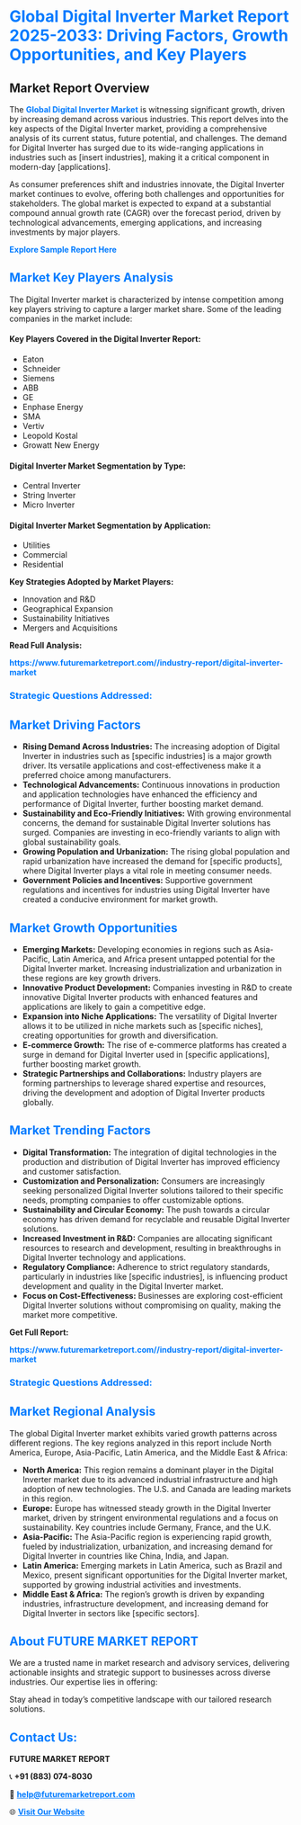 <h1 style="color: #007BFF;">Global Digital Inverter Market Report 2025-2033: Driving Factors, Growth Opportunities, and Key Players</h1>

<section id="overview">
<h2>Market Report Overview</h2>
<p>The <a href="https://www.futuremarketreport.com//industry-report/digital-inverter-market" style="color: #007BFF; text-decoration: none;"><strong>Global Digital Inverter Market</strong></a> is witnessing significant growth, driven by increasing demand across various industries. This report delves into the key aspects of the Digital Inverter market, providing a comprehensive analysis of its current status, future potential, and challenges. The demand for Digital Inverter has surged due to its wide-ranging applications in industries such as [insert industries], making it a critical component in modern-day [applications].</p>
<p>As consumer preferences shift and industries innovate, the Digital Inverter market continues to evolve, offering both challenges and opportunities for stakeholders. The global market is expected to expand at a substantial compound annual growth rate (CAGR) over the forecast period, driven by technological advancements, emerging applications, and increasing investments by major players.</p>
</section>

<section id="overview">
<p><a href="https://www.futuremarketreport.com//request-sample/reportId=54421" style="color: #007BFF; text-decoration: none;"><strong>Explore Sample Report Here</strong></a></p>
</section>

<section id="key-players">
<h2 style="color: #007BFF;">Market Key Players Analysis</h2>
<p>The Digital Inverter market is characterized by intense competition among key players striving to capture a larger market share. Some of the leading companies in the market include:</p>
<h4>Key Players Covered in the Digital Inverter Report:</h4>
<ul><li>Eaton</li><li>Schneider</li><li>Siemens</li><li>ABB</li><li>GE</li><li>Enphase Energy</li><li>SMA</li><li>Vertiv</li><li>Leopold Kostal</li><li>Growatt New Energy</li></ul>
<h4>Digital Inverter Market Segmentation by Type:</h4>
<ul><li>Central Inverter</li><li>String Inverter</li><li>Micro Inverter</li></ul>

<h4>Digital Inverter Market Segmentation by Application:</h4>
<ul><li>Utilities</li><li>Commercial</li><li>Residential</li></ul>
<p><strong>Key Strategies Adopted by Market Players:</strong></p>
<ul>
<li>Innovation and R&D</li>
<li>Geographical Expansion</li>
<li>Sustainability Initiatives</li>
<li>Mergers and Acquisitions</li>
</ul>
</section>

<section>
<p><strong>Read Full Analysis: </strong></p><a href="https://www.futuremarketreport.com//industry-report/digital-inverter-market" style="color: #007BFF; text-decoration: none;"><strong>https://www.futuremarketreport.com//industry-report/digital-inverter-market</strong></a>
<h3 style="color: #007BFF;">Strategic Questions Addressed:</h3>
</section>

<section id="driving-factors">
<h2 style="color: #007BFF;">Market Driving Factors</h2>
<ul>
<li><strong>Rising Demand Across Industries:</strong> The increasing adoption of Digital Inverter in industries such as [specific industries] is a major growth driver. Its versatile applications and cost-effectiveness make it a preferred choice among manufacturers.</li>
<li><strong>Technological Advancements:</strong> Continuous innovations in production and application technologies have enhanced the efficiency and performance of Digital Inverter, further boosting market demand.</li>
<li><strong>Sustainability and Eco-Friendly Initiatives:</strong> With growing environmental concerns, the demand for sustainable Digital Inverter solutions has surged. Companies are investing in eco-friendly variants to align with global sustainability goals.</li>
<li><strong>Growing Population and Urbanization:</strong> The rising global population and rapid urbanization have increased the demand for [specific products], where Digital Inverter plays a vital role in meeting consumer needs.</li>
<li><strong>Government Policies and Incentives:</strong> Supportive government regulations and incentives for industries using Digital Inverter have created a conducive environment for market growth.</li>
</ul>
</section>

<section id="growth-opportunities">
<h2 style="color: #007BFF;">Market Growth Opportunities</h2>
<ul>
<li><strong>Emerging Markets:</strong> Developing economies in regions such as Asia-Pacific, Latin America, and Africa present untapped potential for the Digital Inverter market. Increasing industrialization and urbanization in these regions are key growth drivers.</li>
<li><strong>Innovative Product Development:</strong> Companies investing in R&D to create innovative Digital Inverter products with enhanced features and applications are likely to gain a competitive edge.</li>
<li><strong>Expansion into Niche Applications:</strong> The versatility of Digital Inverter allows it to be utilized in niche markets such as [specific niches], creating opportunities for growth and diversification.</li>
<li><strong>E-commerce Growth:</strong> The rise of e-commerce platforms has created a surge in demand for Digital Inverter used in [specific applications], further boosting market growth.</li>
<li><strong>Strategic Partnerships and Collaborations:</strong> Industry players are forming partnerships to leverage shared expertise and resources, driving the development and adoption of Digital Inverter products globally.</li>
</ul>
</section>

<section id="trending-factors">
<h2 style="color: #007BFF;">Market Trending Factors</h2>
<ul>
<li><strong>Digital Transformation:</strong> The integration of digital technologies in the production and distribution of Digital Inverter has improved efficiency and customer satisfaction.</li>
<li><strong>Customization and Personalization:</strong> Consumers are increasingly seeking personalized Digital Inverter solutions tailored to their specific needs, prompting companies to offer customizable options.</li>
<li><strong>Sustainability and Circular Economy:</strong> The push towards a circular economy has driven demand for recyclable and reusable Digital Inverter solutions.</li>
<li><strong>Increased Investment in R&D:</strong> Companies are allocating significant resources to research and development, resulting in breakthroughs in Digital Inverter technology and applications.</li>
<li><strong>Regulatory Compliance:</strong> Adherence to strict regulatory standards, particularly in industries like [specific industries], is influencing product development and quality in the Digital Inverter market.</li>
<li><strong>Focus on Cost-Effectiveness:</strong> Businesses are exploring cost-efficient Digital Inverter solutions without compromising on quality, making the market more competitive.</li>
</ul>
</section>

<section>
<p><strong>Get Full Report: </strong></p><a href="https://www.futuremarketreport.com//industry-report/digital-inverter-market" style="color: #007BFF; text-decoration: none;"><strong>https://www.futuremarketreport.com//industry-report/digital-inverter-market</strong></a>
<h3 style="color: #007BFF;">Strategic Questions Addressed:</h3>
</section>


<section id="regional-analysis">
<h2 style="color: #007BFF;">Market Regional Analysis</h2>
<p>The global Digital Inverter market exhibits varied growth patterns across different regions. The key regions analyzed in this report include North America, Europe, Asia-Pacific, Latin America, and the Middle East & Africa:</p>
<ul>
<li><strong>North America:</strong> This region remains a dominant player in the Digital Inverter market due to its advanced industrial infrastructure and high adoption of new technologies. The U.S. and Canada are leading markets in this region.</li>
<li><strong>Europe:</strong> Europe has witnessed steady growth in the Digital Inverter market, driven by stringent environmental regulations and a focus on sustainability. Key countries include Germany, France, and the U.K.</li>
<li><strong>Asia-Pacific:</strong> The Asia-Pacific region is experiencing rapid growth, fueled by industrialization, urbanization, and increasing demand for Digital Inverter in countries like China, India, and Japan.</li>
<li><strong>Latin America:</strong> Emerging markets in Latin America, such as Brazil and Mexico, present significant opportunities for the Digital Inverter market, supported by growing industrial activities and investments.</li>
<li><strong>Middle East & Africa:</strong> The region’s growth is driven by expanding industries, infrastructure development, and increasing demand for Digital Inverter in sectors like [specific sectors].</li>
</ul>
</section>

<footer>
<h2 style="color: #007BFF;">About FUTURE MARKET REPORT</h2>
<p>We are a trusted name in market research and advisory services, delivering actionable insights and strategic support to businesses across diverse industries. Our expertise lies in offering:</p>

<p>Stay ahead in today’s competitive landscape with our tailored research solutions.</p>

<h2 style="color: #007BFF;">Contact Us:</h2>
<p><strong>FUTURE MARKET REPORT</strong></p>
<p>📞 <strong>+91 (883) 074-8030</strong></p>
<p>📧 <strong><a href="mailto:help@futuremarketreport.com" style="color: #007BFF;">help@futuremarketreport.com</a></strong></p>
<p>🌐 <strong><a href="https://www.futuremarketreport.com/" style="color: #007BFF;">Visit Our Website</a></strong></p>
</footer>